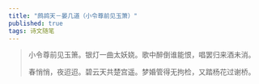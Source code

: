 ```yaml
---
title: "鹧鸪天－晏几道（小令尊前见玉箫）"
published: true
tags: 诗文随笔
---
```


> 小令尊前见玉箫。银灯一曲太妖娆。歌中醉倒谁能恨，唱罢归来酒未消。
>
> 春悄悄，夜迢迢。碧云天共楚宫遥。梦婚管得无拘检，又踏杨花过谢桥。
